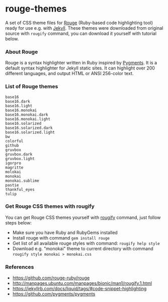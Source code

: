 # rouge-themes
A set of CSS theme files for [Rouge](https://github.com/rouge-ruby/rouge) (Ruby-based code highlighting tool) ready for use e.g. with [Jekyll](https://jekyllrb.com/docs/liquid/tags/#code-snippet-highlighting). These themes were downloaded from original source with `rougify` command, you can download it yourself with tutorial below.

### About Rouge
Rouge is a syntax highlighter written in Ruby inspired by [Pygments](https://github.com/pygments/pygments). It is a default syntax highlighter for Jekyll static sites. It can highlight over 200 different languages, and output HTML or ANSI 256-color text. 

### List of Rouge themes
```
base16
base16.dark
base16.light
base16.monokai
base16.monokai.dark
base16.monokai.light
base16.solarized
base16.solarized.dark
base16.solarized.light
bw
colorful
github
gruvbox
gruvbox.dark
gruvbox.light
igorpro
magritte
molokai
monokai
monokai.sublime
pastie
thankful_eyes
tulip
```
### Get Rouge CSS themes with rougify
You can get Rouge CSS themes yourself with [rougify](http://manpages.ubuntu.com/manpages/bionic/man1/rougify.1.html) command, just follow steps below:
- Make sure you have Ruby and RubyGems installed
- Install rouge with command `gem install rouge`
- Get list of all available rouge styles with command: `rougify help style`
- Download e.g. "monokai" theme to current directory with command `rougify style monokai > monokai.css`

### References
- https://github.com/rouge-ruby/rouge
- http://manpages.ubuntu.com/manpages/bionic/man1/rougify.1.html
- https://jekyllrb.com/docs/liquid/tags/#code-snippet-highlighting
- https://github.com/pygments/pygments